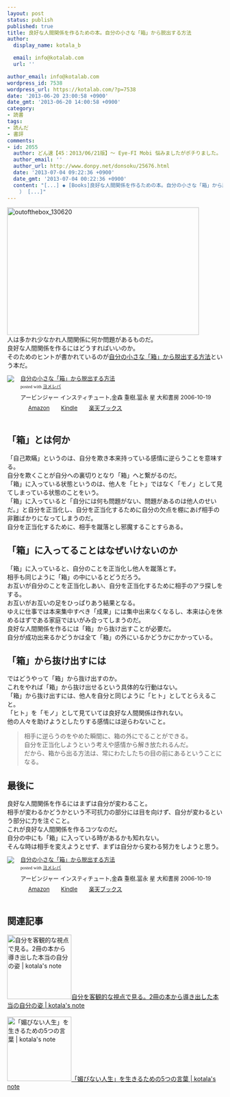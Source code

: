 ```yaml
---
layout: post
status: publish
published: true
title: 良好な人間関係を作るための本。自分の小さな「箱」から脱出する方法
author:
  display_name: kotala_b

  email: info@kotalab.com
  url: ''

author_email: info@kotalab.com
wordpress_id: 7538
wordpress_url: https://kotalab.com/?p=7538
date: '2013-06-20 23:00:58 +0900'
date_gmt: '2013-06-20 14:00:58 +0900'
category:
- 読書
tags:
- 読んだ
- 書評
comments:
- id: 2055
  author: どん速【45：2013/06/21版】〜 Eye-FI Mobi 悩みましたがポチりました。 | 覚醒する @CDiP
  author_email: ''
  author_url: http://www.donpy.net/donsoku/25676.html
  date: '2013-07-04 09:22:36 +0900'
  date_gmt: '2013-07-04 00:22:36 +0900'
  content: "[...] ◆ [Books]良好な人間関係を作るための本。自分の小さな「箱」から脱出する方法 （ via kotala&#8217;s note
    ） [...]"
---
```

<p><img src="https://kotalab.com/wp-content/uploads/outofthebox_130620-448x297.jpg" alt="outofthebox_130620" width="448" height="297" class="alignnone size-large wp-image-7540" /><br />
人は多かれ少なかれ人間関係に何か問題があるものだ。<br />
良好な人間関係を作るにはどうすればいいのか。<br />
そのためのヒントが書かれているのが<a href="http://c.af.moshimo.com/af/c/click?a_id=374940&p_id=170&pc_id=185&pl_id=4062&s_v=b5Rz2P0601xu&url=http%3A%2F%2Fwww.amazon.co.jp%2Fexec%2Fobidos%2FASIN%2F4479791779%2Fref%3Dnosim" rel="nofollow" name="booklink" target="_blank">自分の小さな「箱」から脱出する方法</a>という本だ。</p>
<div class="booklink-box" style="text-align:left;padding-bottom:20px;font-size:small;/zoom: 1;overflow: hidden;">
<div class="booklink-image" style="float:left;margin:0 15px 10px 0;"><a href="http://c.af.moshimo.com/af/c/click?a_id=374940&p_id=170&pc_id=185&pl_id=4062&s_v=b5Rz2P0601xu&url=http%3A%2F%2Fwww.amazon.co.jp%2Fexec%2Fobidos%2FASIN%2F4479791779%2Fref%3Dnosim" name="booklink" rel="nofollow" target="_blank"><img src="https://images-fe.ssl-images-amazon.com/images/I/4105UXJNInL._SL160_.jpg" style="border: none;" /></a></div>
<div class="booklink-info" style="line-height:120%;/zoom: 1;overflow: hidden;">
<div class="booklink-name" style="margin-bottom:10px;line-height:120%"><a href="http://c.af.moshimo.com/af/c/click?a_id=374940&p_id=170&pc_id=185&pl_id=4062&s_v=b5Rz2P0601xu&url=http%3A%2F%2Fwww.amazon.co.jp%2Fexec%2Fobidos%2FASIN%2F4479791779%2Fref%3Dnosim" rel="nofollow" name="booklink" target="_blank">自分の小さな「箱」から脱出する方法</a>
<div class="booklink-powered-date" style="font-size:8pt;margin-top:5px;font-family:verdana;line-height:120%">posted with <a href="https://yomereba.com" target="_blank">ヨメレバ</a></div>
</div>
<div class="booklink-detail" style="margin-bottom:5px;">アービンジャー インスティチュート,金森 重樹,冨永 星 大和書房 2006-10-19    </div>
<div class="booklink-link2" style="margin-top:10px;">
<div class="shoplinkamazon" style="display:inline;margin-right:5px;background: url('https://img.yomereba.com/tam_y.gif') 0 0 no-repeat;padding: 2px 0 2px 18px;white-space: nowrap;"><a href="http://c.af.moshimo.com/af/c/click?a_id=374940&p_id=170&pc_id=185&pl_id=4062&s_v=b5Rz2P0601xu&url=http%3A%2F%2Fwww.amazon.co.jp%2Fexec%2Fobidos%2FASIN%2F4479791779%2Fref%3Dnosim" rel="nofollow" target="_blank" title="アマゾン" >Amazon</a></div>
<div class="shoplinkkindle" style="display:inline;margin-right:5px;background: url('https://img.yomereba.com/tam_y.gif') 0 0 no-repeat;padding: 2px 0 2px 18px;white-space: nowrap;"><a href="http://c.af.moshimo.com/af/c/click?a_id=374940&p_id=170&pc_id=185&pl_id=4062&s_v=b5Rz2P0601xu&url=http%3A%2F%2Fwww.amazon.co.jp%2Fgp%2Fsearch%3Fkeywords%3D%258E%25A9%2595%25AA%2582%25CC%258F%25AC%2582%25B3%2582%25C8%2581u%2594%25A0%2581v%2582%25A9%2582%25E7%2592E%258Fo%2582%25B7%2582%25E9%2595%25FB%2596%2540%26__mk_ja_JP%3D%2583J%2583%255E%2583J%2583i%26url%3Dnode%253D2275256051" rel="nofollow" target="_blank" >Kindle</a></div>
<div class="shoplinkrakuten" style="display:inline;margin-right:5px;background: url('https://img.yomereba.com/tam_y.gif') 0 -50px no-repeat;padding: 2px 0 2px 18px;white-space: nowrap;"><a href="http://c.af.moshimo.com/af/c/click?a_id=374941&p_id=56&pc_id=56&pl_id=637&s_v=b5Rz2P0601xu&url=http%3A%2F%2Fbooks.rakuten.co.jp%2Frb%2F4160816%2F" rel="nofollow" target="_blank" title="楽天ブックス" >楽天ブックス</a></div>
</div>
</div>
<div class="booklink-footer" style="clear: left"></div>
</div>
<p><!--more--></p>
<h2>「箱」とは何か</h2>
<p>「自己欺瞞」というのは、自分を欺き本来持っている感情に逆らうことを意味する。<br />
自分を欺くことが自分への裏切りとなり「箱」へと繋がるのだ。<br />
「箱」に入っている状態というのは、他人を「ヒト」ではなく「モノ」として見てしまっている状態のことをいう。<br />
「箱」に入っていると「自分には何も問題がない、問題があるのは他人のせいだ。」と自分を正当化し、自分を正当化するために自分の欠点を棚にあげ相手の非難ばかりになってしまうのだ。<br />
自分を正当化するために、相手を蹴落とし邪魔することすらある。</p>
<h2>「箱」に入ってることはなぜいけないのか</h2>
<p>「箱」に入っていると、自分のことを正当化し他人を蹴落とす。<br />
相手も同じように「箱」の中にいるとどうだろう。<br />
お互いが自分のことを正当化しあい、自分を正当化するために相手のアラ探しをする。<br />
お互いがお互いの足をひっぱりあう結果となる。<br />
ゆえに仕事では本来集中すべき「成果」には集中出来なくなるし、本来は心を休めるはずである家庭ではいがみ合ってしまうのだ。<br />
良好な人間関係を作るには「箱」から抜け出すことが必要だ。<br />
自分が成功出来るかどうかは全て「箱」の外にいるかどうかにかかっている。</p>
<h2>「箱」から抜け出すには</h2>
<p>ではどうやって「箱」から抜け出すのか。<br />
これをやれば「箱」から抜け出せるという具体的な行動はない。<br />
「箱」から抜け出すには、他人を自分と同じように「ヒト」としてとらえること。<br />
「ヒト」を「モノ」として見ていては良好な人間関係は作れない。<br />
他の人々を助けようとしたりする感情には逆らわないこと。</p>
<blockquote><p>相手に逆らうのをやめた瞬間に、箱の外にでることができる。<br />
自分を正当化しようという考えや感情から解き放たれるんだ。<br />
だから、箱から出る方法は、常にわたしたちの目の前にあるということになる。</p></blockquote>
<h2>最後に</h2>
<p>良好な人間関係を作るにはまずは自分が変わること。<br />
相手が変わるかどうかという不可抗力の部分には目を向けず、自分が変わるという部分に力を注ぐこと。<br />
これが良好な人間関係を作るコツなのだ。<br />
自分の中にも「箱」に入っている時があるかも知れない。<br />
そんな時は相手を変えようとせず、まずは自分から変わる努力をしようと思う。</p>
<div class="booklink-box" style="text-align:left;padding-bottom:20px;font-size:small;/zoom: 1;overflow: hidden;">
<div class="booklink-image" style="float:left;margin:0 15px 10px 0;"><a href="http://c.af.moshimo.com/af/c/click?a_id=374940&p_id=170&pc_id=185&pl_id=4062&s_v=b5Rz2P0601xu&url=http%3A%2F%2Fwww.amazon.co.jp%2Fexec%2Fobidos%2FASIN%2F4479791779%2Fref%3Dnosim" name="booklink" rel="nofollow" target="_blank"><img src="https://images-fe.ssl-images-amazon.com/images/I/4105UXJNInL._SL160_.jpg" style="border: none;" /></a></div>
<div class="booklink-info" style="line-height:120%;/zoom: 1;overflow: hidden;">
<div class="booklink-name" style="margin-bottom:10px;line-height:120%"><a href="http://c.af.moshimo.com/af/c/click?a_id=374940&p_id=170&pc_id=185&pl_id=4062&s_v=b5Rz2P0601xu&url=http%3A%2F%2Fwww.amazon.co.jp%2Fexec%2Fobidos%2FASIN%2F4479791779%2Fref%3Dnosim" rel="nofollow" name="booklink" target="_blank">自分の小さな「箱」から脱出する方法</a>
<div class="booklink-powered-date" style="font-size:8pt;margin-top:5px;font-family:verdana;line-height:120%">posted with <a href="https://yomereba.com" target="_blank">ヨメレバ</a></div>
</div>
<div class="booklink-detail" style="margin-bottom:5px;">アービンジャー インスティチュート,金森 重樹,冨永 星 大和書房 2006-10-19    </div>
<div class="booklink-link2" style="margin-top:10px;">
<div class="shoplinkamazon" style="display:inline;margin-right:5px;background: url('https://img.yomereba.com/tam_y.gif') 0 0 no-repeat;padding: 2px 0 2px 18px;white-space: nowrap;"><a href="http://c.af.moshimo.com/af/c/click?a_id=374940&p_id=170&pc_id=185&pl_id=4062&s_v=b5Rz2P0601xu&url=http%3A%2F%2Fwww.amazon.co.jp%2Fexec%2Fobidos%2FASIN%2F4479791779%2Fref%3Dnosim" rel="nofollow" target="_blank" title="アマゾン" >Amazon</a></div>
<div class="shoplinkkindle" style="display:inline;margin-right:5px;background: url('https://img.yomereba.com/tam_y.gif') 0 0 no-repeat;padding: 2px 0 2px 18px;white-space: nowrap;"><a href="http://c.af.moshimo.com/af/c/click?a_id=374940&p_id=170&pc_id=185&pl_id=4062&s_v=b5Rz2P0601xu&url=http%3A%2F%2Fwww.amazon.co.jp%2Fgp%2Fsearch%3Fkeywords%3D%258E%25A9%2595%25AA%2582%25CC%258F%25AC%2582%25B3%2582%25C8%2581u%2594%25A0%2581v%2582%25A9%2582%25E7%2592E%258Fo%2582%25B7%2582%25E9%2595%25FB%2596%2540%26__mk_ja_JP%3D%2583J%2583%255E%2583J%2583i%26url%3Dnode%253D2275256051" rel="nofollow" target="_blank" >Kindle</a></div>
<div class="shoplinkrakuten" style="display:inline;margin-right:5px;background: url('https://img.yomereba.com/tam_y.gif') 0 -50px no-repeat;padding: 2px 0 2px 18px;white-space: nowrap;"><a href="http://c.af.moshimo.com/af/c/click?a_id=374941&p_id=56&pc_id=56&pl_id=637&s_v=b5Rz2P0601xu&url=http%3A%2F%2Fbooks.rakuten.co.jp%2Frb%2F4160816%2F" rel="nofollow" target="_blank" title="楽天ブックス" >楽天ブックス</a></div>
</div>
</div>
<div class="booklink-footer" style="clear: left"></div>
</div>
<h2 class="rele">関連記事</h2>
<p><a href="https://kotalab.com/books-eniagram-strengthsfinder" target="_blank"><img  class="alignleft" src="https://kotalab.com/wp-content/uploads/jikosindan_130531-448x297.jpg" alt="自分を客観的な視点で見る。2冊の本から導き出した本当の自分の姿 | kotala's note" width="150" /></a><a href="https://kotalab.com/books-eniagram-strengthsfinder" target="_blank">自分を客観的な視点で見る。2冊の本から導き出した本当の自分の姿 | kotala's note</a><br style="clear:both;" /><br />
<a href="https://kotalab.com/books-kobinai-jinsei" target="_blank"><img  class="alignleft" src="https://kotalab.com/wp-content/uploads/kobinai_130408-448x336.jpg" alt="「媚びない人生」を生きるための5つの言葉 | kotala's note" width="150" /></a><a href="https://kotalab.com/books-kobinai-jinsei" target="_blank">「媚びない人生」を生きるための5つの言葉 | kotala's note</a><br style="clear:both;" /></p>
